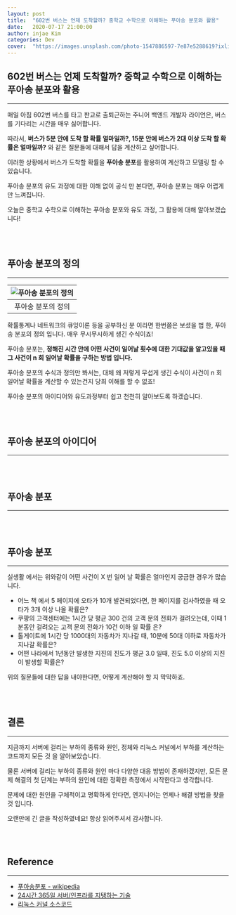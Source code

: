 ```yaml
---
layout: post
title:  "602번 버스는 언제 도착할까? 중학교 수학으로 이해하는 푸아송 분포와 활용"
date:   2020-07-17 21:00:00
author: injae Kim
categories: Dev
cover:  "https://images.unsplash.com/photo-1547886597-7e87e5288619?ixlib=rb-1.2.1&ixid=eyJhcHBfaWQiOjEyMDd9&auto=format&fit=crop&w=752&q=80"
---
```


## 602번 버스는 언제 도착할까? 중학교 수학으로 이해하는 푸아송 분포와 활용

---

매일 아침 602번 버스를 타고 판교로 출퇴근하는 주니어 백엔드 개발자 라이언은, 버스를 기다리는 시간을 매우 싫어합니다.

따라서, **버스가 5분 안에 도착 할 확률 얼마일까?,  15분 안에 버스가 2대 이상 도착 할 확률은 얼마일까?** 와 같은 질문들에 대해서 답을 계산하고 싶어합니다.

이러한 상황에서 버스가 도착할 확률을 **푸아송 분포**를 활용하여 계산하고 모델링 할 수 있습니다.

푸아송 분포의 유도 과정에 대한 이해 없이 공식 만 본다면, 푸아송 분포는 매우 어렵게만 느껴집니다.

오늘은 중학교 수학으로 이해하는 푸아송 분포와 유도 과정, 그 활용에 대해 알아보겠습니다!

<br/>

<br/>

## 푸아송 분포의 정의

---

| ![푸아송 분포의 정의](https://wikimedia.org/api/rest_v1/media/math/render/svg/93ad8e91a5a4611aeac25ad18a63acb1ba2a7a3d) |
| :----------------------------------------------------------: |
|                      푸아송 분포의 정의                      |

확률통계나 네트워크의 큐잉이론 등을 공부하신 분 이라면 한번쯤은 보셨을 법 한, 푸아송 분포의 정의 입니다. 매우 무시무시하게 생긴 수식이죠!

푸아송 분포는, **정해진 시간 안에 어떤 사건이 일어날 횟수에 대한 기대값을 알고있을 때 그 사건이 n 회 일어날 확률을 구하는 방법 입니다.**

푸아송 분포의 수식과 정의만 봐서는, 대체 왜 저렇게 무섭게 생긴 수식이 사건이 n 회 일어날 확률을 계산할 수 있는건지 당최 이해를 할 수 없죠!

푸아송 분포의 아이디어와 유도과정부터 쉽고 천천히 알아보도록 하겠습니다.

<br/>

<br/>

## 푸아송 분포의 아이디어

---



<br/>

<br/>

## 푸아송 분포

---



<br/>

<br/>

## 푸아송 분포

---

실생활 에서는 위와같이 어떤 사건이 X 번 일어 날 확률은 얼마인지 궁금한 경우가 많습니다.

- 어느 책 에서 5 페이지에 오타가 10개 발견되었다면, 한 페이지를 검사하였을 때 오타가 3개 이상 나올 확률은?
- 쿠팡의 고객센터에는 1시간 당 평균 300 건의 고객 문의 전화가 걸려오는데, 이때 1분동안 걸려오는 고객 문의 전화가 10건 이하 일 확률 은?
- 톨게이트에 1시간 당 1000대의 자동차가 지나갈 때, 10분에 50대 이하로 자동차가 지나갈 확률은?
- 어떤 나라에서 1년동안 발생한 지진의 진도가 평균 3.0 일때, 진도 5.0 이상의 지진이 발생할 확률은?

위의 질문들에 대한 답을 내야한다면, 어떻게 계산해야 할 지 막막하죠.

<br/>

<br/>

## 결론

---

지금까지 서버에 걸리는 부하의 종류와 원인, 정체와 리눅스 커널에서 부하를 계산하는 코드까지 모든 것 을 알아보았습니다.

물론 서버에 걸리는 부하의 종류와 원인 마다 다양한 대응 방법이 존재하겠지만, 모든 문제 해결의 첫 단계는 부하의 원인에 대한 정확한 측정에서 시작한다고 생각합니다.

문제에 대한 원인을 구체적이고 명확하게 안다면, 엔지니어는 언제나 해결 방법을 찾을 것 입니다.



오랜만에 긴 글을 작성하였네요! 항상 읽어주셔서 감사합니다.

<br/>

<br/>

## Reference

---

- [푸아송분포 - wikipedia]([https://ko.wikipedia.org/wiki/%ED%91%B8%EC%95%84%EC%86%A1_%EB%B6%84%ED%8F%AC](https://ko.wikipedia.org/wiki/푸아송_분포))
- [24시간 365일 서버/인프라를 지탱하는 기술](http://www.yes24.com/Product/Goods/3377489)
- [리눅스 커널 소스코드](https://github.com/torvalds/linux)

<br/>